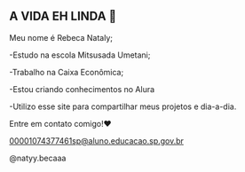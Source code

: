 ## A VIDA EH LINDA 💋

Meu nome é Rebeca Nataly;

-Estudo na escola Mitsusada Umetani;

-Trabalho na Caixa Econômica;

-Estou criando conhecimentos no Alura

-Utilizo esse site para compartilhar meus projetos e dia-a-dia.   

Entre em contato comigo!❤

00001074377461sp@aluno.educacao.sp.gov.br

@natyy.becaaa




